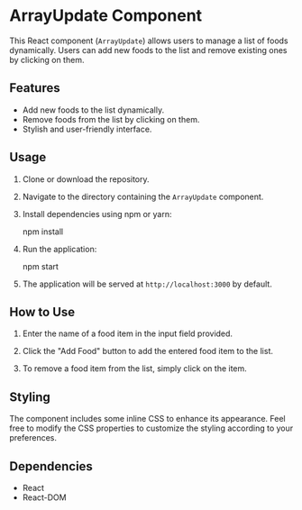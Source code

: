 # ArrayUpdate Component

This React component (`ArrayUpdate`) allows users to manage a list of foods dynamically. Users can add new foods to the list and remove existing ones by clicking on them.

## Features

- Add new foods to the list dynamically.
- Remove foods from the list by clicking on them.
- Stylish and user-friendly interface.

## Usage

1. Clone or download the repository.

2. Navigate to the directory containing the `ArrayUpdate` component.

3. Install dependencies using npm or yarn:

    npm install

4. Run the application:

    npm start


5. The application will be served at `http://localhost:3000` by default.

## How to Use

1. Enter the name of a food item in the input field provided.

2. Click the "Add Food" button to add the entered food item to the list.

3. To remove a food item from the list, simply click on the item.

## Styling

The component includes some inline CSS to enhance its appearance. Feel free to modify the CSS properties to customize the styling according to your preferences.

## Dependencies

- React
- React-DOM